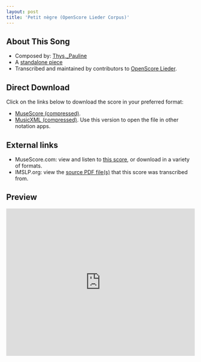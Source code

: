 ```yaml
---
layout: post
title: 'Petit nègre (OpenScore Lieder Corpus)'
---
```


## About This Song

- Composed by: [Thys,_Pauline](https://fourscoreandmore.org/openscore/lieder/Thys,_Pauline)
- A [standalone piece](https://fourscoreandmore.org/openscore/lieder/Thys,_Pauline/_)
- Transcribed and maintained by contributors to [OpenScore Lieder].

[OpenScore Lieder]: https://musescore.com/openscore-lieder-corpus

## Direct Download

Click on the links below to download the score in your preferred format:
- [MuseScore (compressed)](https://github.com/openscore/lieder/blob/main/scores/Thys,_Pauline/_/Petit_nègre/lc6670960.mscz?raw=true).
- [MusicXML (compressed)](https://github.com/openscore/lieder/blob/main/scores/Thys,_Pauline/_/Petit_nègre/lc6670960.mxl?raw=true). Use this version to open the file in other notation apps.

## External links

- MuseScore.com: view and listen to [this score][MuseScore], or download in a variety of formats.
- IMSLP.org: view the [source PDF file(s)][IMSLP] that this score was transcribed from.

[MuseScore]: https://musescore.com/score/6670960
[IMSLP]: https://imslp.org/wiki/Special:ReverseLookup/517100

## Preview

<iframe width="100%" height="394" src="https://musescore.com/openscore-lieder-corpus/scores/6670960/embed" frameborder="0" allowfullscreen allow="autoplay; fullscreen"></iframe>
